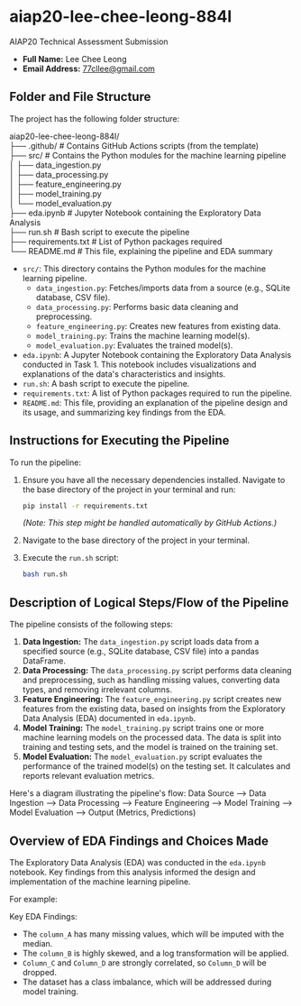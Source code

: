 # aiap20-lee-chee-leong-884I
AIAP20 Technical Assessment Submission 

* **Full Name:** Lee Chee Leong
* **Email Address:** 77cllee@gmail.com

## Folder and File Structure

The project has the following folder structure:

aiap20-lee-chee-leong-884I/  
├── .github/             # Contains GitHub Actions scripts (from the template)  
├── src/                 # Contains the Python modules for the machine learning pipeline  
│     ├── data_ingestion.py  
│     ├── data_processing.py  
│     ├── feature_engineering.py  
│     ├── model_training.py  
│     └── model_evaluation.py  
├── eda.ipynb            # Jupyter Notebook containing the Exploratory Data Analysis  
├── run.sh               # Bash script to execute the pipeline  
├── requirements.txt     # List of Python packages required  
└── README.md            # This file, explaining the pipeline and EDA summary  

* `src/`: This directory contains the Python modules for the machine learning pipeline.
    * `data_ingestion.py`: Fetches/imports data from a source (e.g., SQLite database, CSV file).
    * `data_processing.py`: Performs basic data cleaning and preprocessing.
    * `feature_engineering.py`: Creates new features from existing data.
    * `model_training.py`: Trains the machine learning model(s).
    * `model_evaluation.py`: Evaluates the trained model(s).
* `eda.ipynb`: A Jupyter Notebook containing the Exploratory Data Analysis conducted in Task 1. This notebook includes visualizations and explanations of the data's characteristics and insights.
* `run.sh`: A bash script to execute the pipeline.
* `requirements.txt`: A list of Python packages required to run the pipeline.
* `README.md`: This file, providing an explanation of the pipeline design and its usage, and summarizing key findings from the EDA.

## Instructions for Executing the Pipeline

To run the pipeline:

1.  Ensure you have all the necessary dependencies installed. Navigate to the base directory of the project in your terminal and run:

    ```bash
    pip install -r requirements.txt
    ```

    *(Note: This step might be handled automatically by GitHub Actions.)*

2.  Navigate to the base directory of the project in your terminal.

3.  Execute the `run.sh` script:

    ```bash
    bash run.sh
    ```

## Description of Logical Steps/Flow of the Pipeline

The pipeline consists of the following steps:

1.  **Data Ingestion:** The `data_ingestion.py` script loads data from a specified source (e.g., SQLite database, CSV file) into a pandas DataFrame.
2.  **Data Processing:** The `data_processing.py` script performs data cleaning and preprocessing, such as handling missing values, converting data types, and removing irrelevant columns.
3.  **Feature Engineering:** The `feature_engineering.py` script creates new features from the existing data, based on insights from the Exploratory Data Analysis (EDA) documented in `eda.ipynb`.
4.  **Model Training:** The `model_training.py` script trains one or more machine learning models on the processed data. The data is split into training and testing sets, and the model is trained on the training set.
5.  **Model Evaluation:** The `model_evaluation.py` script evaluates the performance of the trained model(s) on the testing set. It calculates and reports relevant evaluation metrics.

Here's a diagram illustrating the pipeline's flow:
Data Source --> Data Ingestion --> Data Processing --> Feature Engineering --> Model Training --> Model Evaluation --> Output (Metrics, Predictions)

## Overview of EDA Findings and Choices Made

The Exploratory Data Analysis (EDA) was conducted in the `eda.ipynb` notebook. Key findings from this analysis informed the design and implementation of the machine learning pipeline.

For example:

Key EDA Findings:

* The `column_A` has many missing values, which will be imputed with the median.
* The `column_B` is highly skewed, and a log transformation will be applied.
* `Column_C` and `Column_D` are strongly correlated, so `Column_D` will be dropped.
* The dataset has a class imbalance, which will be addressed during model training.
